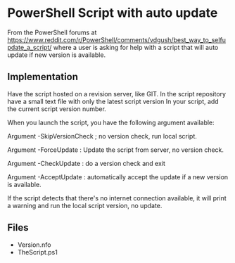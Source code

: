 # PowerShell Script with auto update

From the PowerShell forums at https://www.reddit.com/r/PowerShell/comments/vdgush/best_way_to_selfupdate_a_script/ where
a user is asking for help with a script that will auto update if new version is available.

## Implementation

Have the script hosted on a revision server, like GIT. In the script repository have a small text file with only the latest script version In your script, add the current script version number.

When you launch the script, you have the following argument available:

Argument -SkipVersionCheck ; no version check, run local script.

Argument -ForceUpdate : Update the script from server, no version check.

Argument -CheckUpdate : do a version check and exit

Argument -AcceptUpdate : automatically accept the update if a new version is available.

If the script detects that there's no internet connection available, it will print a warning and run the local script version, no update.

## Files

 - Version.nfo
 - TheScript.ps1

 